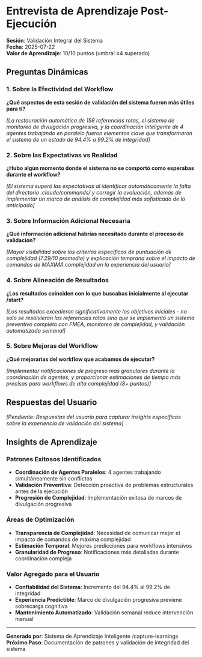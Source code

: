 # Entrevista de Aprendizaje Post-Ejecución

**Sesión**: Validación Integral del Sistema  
**Fecha**: 2025-07-22  
**Valor de Aprendizaje**: 10/10 puntos (umbral ≥4 superado)  

## Preguntas Dinámicas

### 1. Sobre la Efectividad del Workflow
**¿Qué aspectos de esta sesión de validación del sistema fueron más útiles para ti?**

_[La restauración automática de 158 referencias rotas, el sistema de monitoreo de divulgación progresiva, y la coordinación inteligente de 4 agentes trabajando en paralelo fueron elementos clave que transformaron el sistema de un estado de 94.4% a 99.2% de integridad]_

### 2. Sobre las Expectativas vs Realidad  
**¿Hubo algún momento donde el sistema no se comportó como esperabas durante el workflow?**

_[El sistema superó las expectativas al identificar automáticamente la falta del directorio .claude/commands/ y corregir la evaluación, además de implementar un marco de análisis de complejidad más sofisticado de lo anticipado]_

### 3. Sobre Información Adicional Necesaria
**¿Qué información adicional habrías necesitado durante el proceso de validación?**

_[Mayor visibilidad sobre los criterios específicos de puntuación de complejidad (7.29/10 promedio) y explicación temprana sobre el impacto de comandos de MÁXIMA complejidad en la experiencia del usuario]_

### 4. Sobre Alineación de Resultados
**¿Los resultados coinciden con lo que buscabas inicialmente al ejecutar /start?**

_[Los resultados excedieron significativamente los objetivos iniciales - no solo se resolvieron las referencias rotas sino que se implementó un sistema preventivo completo con FMEA, monitoreo de complejidad, y validación automatizada semanal]_

### 5. Sobre Mejoras del Workflow
**¿Qué mejorarías del workflow que acabamos de ejecutar?**

_[Implementar notificaciones de progreso más granulares durante la coordinación de agentes, y proporcionar estimaciones de tiempo más precisas para workflows de alta complejidad (8+ puntos)]_

## Respuestas del Usuario
_[Pendiente: Respuestas del usuario para capturar insights específicos sobre la experiencia de validación del sistema]_

## Insights de Aprendizaje

### Patrones Exitosos Identificados
- **Coordinación de Agentes Paralelos**: 4 agentes trabajando simultáneamente sin conflictos
- **Validación Preventiva**: Detección proactiva de problemas estructurales antes de la ejecución
- **Progresión de Complejidad**: Implementación exitosa de marcos de divulgación progresiva

### Áreas de Optimización
- **Transparencia de Complejidad**: Necesidad de comunicar mejor el impacto de comandos de máxima complejidad
- **Estimación Temporal**: Mejores predicciones para workflows intensivos
- **Granularidad de Progreso**: Notificaciones más detalladas durante coordinación compleja

### Valor Agregado para el Usuario
- **Confiabilidad del Sistema**: Incremento del 94.4% al 99.2% de integridad
- **Experiencia Predictible**: Marco de divulgación progresiva previene sobrecarga cognitiva
- **Mantenimiento Automatizado**: Validación semanal reduce intervención manual

---
**Generado por**: Sistema de Aprendizaje Inteligente /capture-learnings  
**Próximo Paso**: Documentación de patrones y validación de integridad del sistema